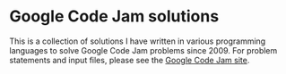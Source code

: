 # Google Code Jam solutions

This is a collection of solutions I have written in various programming languages to solve Google Code Jam problems since 2009. For problem statements and input files, please see the [Google Code Jam site](http://code.google.com/codejam).